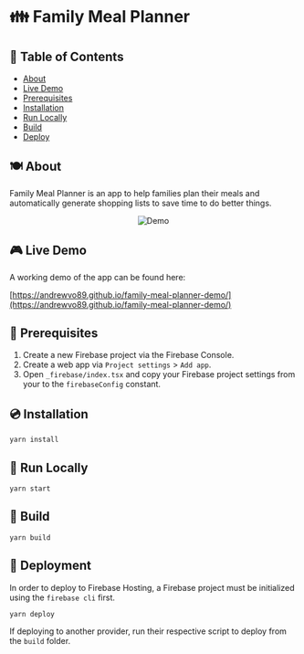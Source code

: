 # 👪 Family Meal Planner

## 📝 Table of Contents

- [About](#about)
- [Live Demo](#live-demo)
- [Prerequisites](#prerequisites)
- [Installation](#installation)
- [Run Locally](#run-locally)
- [Build](#build)
- [Deploy](#deploy)

## 🍽️ About

Family Meal Planner is an app to help families plan their meals and automatically generate shopping lists to save time to do better things.

<p align="center">  
 <img src="https://user-images.githubusercontent.com/48583281/170964250-6b96a98f-92c6-400a-828d-4dcbd1639564.gif" alt="Demo">
</p>

## 🎮 Live Demo

A working demo of the app can be found here:

[https://andrewvo89.github.io/family-meal-planner-demo/](https://andrewvo89.github.io/family-meal-planner-demo/)

## 🍼 Prerequisites

1. Create a new Firebase project via the Firebase Console.
2. Create a web app via `Project settings` > `Add app`.
3. Open `_firebase/index.tsx` and copy your Firebase project settings from your to the `firebaseConfig` constant.

## 💿 Installation

```
yarn install
```

## 🏃 Run Locally

```
yarn start
```

## 🔨 Build

```
yarn build
```

## 🚀 Deployment

In order to deploy to Firebase Hosting, a Firebase project must be initialized using the `firebase cli` first.

```
yarn deploy
```

If deploying to another provider, run their respective script to deploy from the `build` folder.
